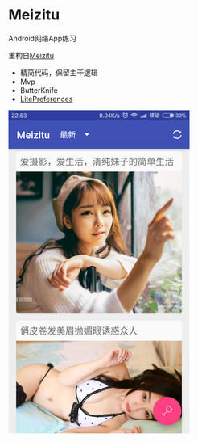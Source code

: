 # Meizitu
Android网络App练习

重构自[Meizitu](https://github.com/sangmingming/Meizitu)
- 精简代码，保留主干逻辑
- Mvp
- ButterKnife
- [LitePreferences](https://github.com/duanze/LitePreferences)

![](https://github.com/duanze/Meizitu/blob/master/Screenshot_2016-01-27-22-53-40_com.duanze.meizitu.png)
